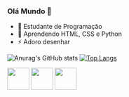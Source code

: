 ### Olá Mundo 👋


- 🔭 Estudante de Programação
- 🌱 Aprendendo HTML, CSS e Python
- ⚡ Adoro desenhar


![Anurag's GitHub stats](https://github-readme-stats.vercel.app/api?username=BrenoTNK&show_icons=true&theme=dark)
[![Top Langs](https://github-readme-stats.vercel.app/api/top-langs/?username=BrenoTNK&layout=compact&theme=dark)](https://github.com/BrenoTNK/github-readme-stats)


<div style="display: inline-block">
  <img src="https://cdn.jsdelivr.net/gh/devicons/devicon/icons/python/python-original.svg" height=50/>
  <img src="https://cdn.jsdelivr.net/gh/devicons/devicon/icons/html5/html5-original.svg" height=50/>
  <img src="https://cdn.jsdelivr.net/gh/devicons/devicon/icons/css3/css3-original.svg" height=50/>
</div>
